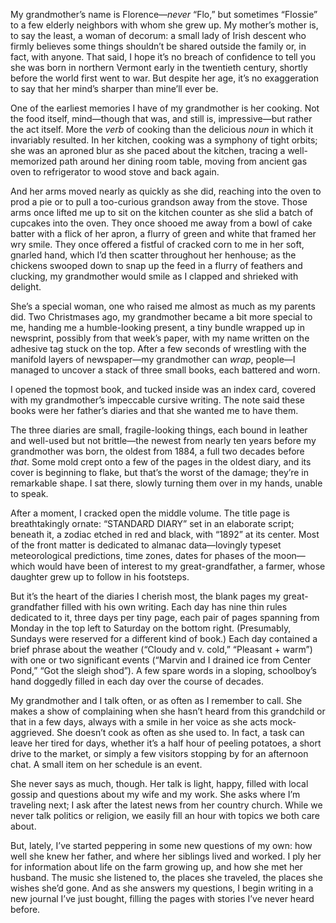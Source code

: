 My grandmother’s name is Florence—*never* “Flo,” but sometimes “Flossie” to a few elderly neighbors with whom she grew up. My mother’s mother is, to say the least, a woman of decorum: a small lady of Irish descent who firmly believes some things shouldn’t be shared outside the family or, in fact, with anyone. That said, I hope it’s no breach of confidence to tell you she was born in northern Vermont early in the twentieth century, shortly before the world first went to war. But despite her age, it’s no exaggeration to say that her mind’s sharper than mine’ll ever be.

One of the earliest memories I have of my grandmother is her cooking. Not the food itself, mind—though that was, and still is, impressive—but rather the act itself. More the *verb* of cooking than the delicious *noun* in which it invariably resulted. In her kitchen, cooking was a symphony of tight orbits; she was an aproned blur as she paced about the kitchen, tracing a well-memorized path around her dining room table, moving from ancient gas oven to refrigerator to wood stove and back again.

And her arms moved nearly as quickly as she did, reaching into the oven to prod a pie or to pull a too-curious grandson away from the stove. Those arms once lifted me up to sit on the kitchen counter as she slid a batch of cupcakes into the oven. They once shooed me away from a bowl of cake batter with a flick of her apron, a flurry of green and white that framed her wry smile. They once offered a fistful of cracked corn to me in her soft, gnarled hand, which I’d then scatter throughout her henhouse; as the chickens swooped down to snap up the feed in a flurry of feathers and clucking, my grandmother would smile as I clapped and shrieked with delight.

She’s a special woman, one who raised me almost as much as my parents did. Two Christmases ago, my grandmother became a bit more special to me, handing me a humble-looking present, a tiny bundle wrapped up in newsprint, possibly from that week’s paper, with my name written on the adhesive tag stuck on the top. After a few seconds of wrestling with the manifold layers of newspaper—my grandmother can *wrap*, people—I managed to uncover a stack of three small books, each battered and worn.

I opened the topmost book, and tucked inside was an index card, covered with my grandmother’s impeccable cursive writing. The note said these books were her father’s diaries and that she wanted me to have them.

The three diaries are small, fragile-looking things, each bound in leather and well-used but not brittle—the newest from nearly ten years before my grandmother was born, the oldest from 1884, a full two decades before *that*. Some mold crept onto a few of the pages in the oldest diary, and its cover is beginning to flake, but that’s the worst of the damage; they’re in remarkable shape. I sat there, slowly turning them over in my hands, unable to speak.

After a moment, I cracked open the middle volume. The title page is breathtakingly ornate: “STANDARD DIARY” set in an elaborate script; beneath it, a zodiac etched in red and black, with “1892” at its center. Most of the front matter is dedicated to almanac data—lovingly typeset meteorological predictions, time zones, dates for phases of the moon—which would have been of interest to my great-grandfather, a farmer, whose daughter grew up to follow in his footsteps.

But it’s the heart of the diaries I cherish most, the blank pages my great-grandfather filled with his own writing. Each day has nine thin rules dedicated to it, three days per tiny page, each pair of pages spanning from Monday in the top left to Saturday on the bottom right. (Presumably, Sundays were reserved for a different kind of book.) Each day contained a brief phrase about the weather (“Cloudy and v. cold,” “Pleasant + warm”) with one or two significant events (“Marvin and I drained ice from Center Pond,” “Got the sleigh shod”). A few spare words in a sloping, schoolboy’s hand doggedly filled in each day over the course of decades.

My grandmother and I talk often, or as often as I remember to call. She makes a show of complaining when she hasn’t heard from this grandchild or that in a few days, always with a smile in her voice as she acts mock-aggrieved. She doesn’t cook as often as she used to. In fact, a task can leave her tired for days, whether it’s a half hour of peeling potatoes, a short drive to the market, or simply a few visitors stopping by for an afternoon chat. A small item on her schedule is an event.

She never says as much, though. Her talk is light, happy, filled with local gossip and questions about my wife and my work. She asks where I’m traveling next; I ask after the latest news from her country church. While we never talk politics or religion, we easily fill an hour with topics we both care about.

But, lately, I’ve started peppering in some new questions of my own: how well she knew her father, and where her siblings lived and worked. I ply her for information about life on the farm growing up, and how she met her husband. The music she listened to, the places she traveled, the places she wishes she’d gone. And as she answers my questions, I begin writing in a new journal I’ve just bought, filling the pages with stories I’ve never heard before.